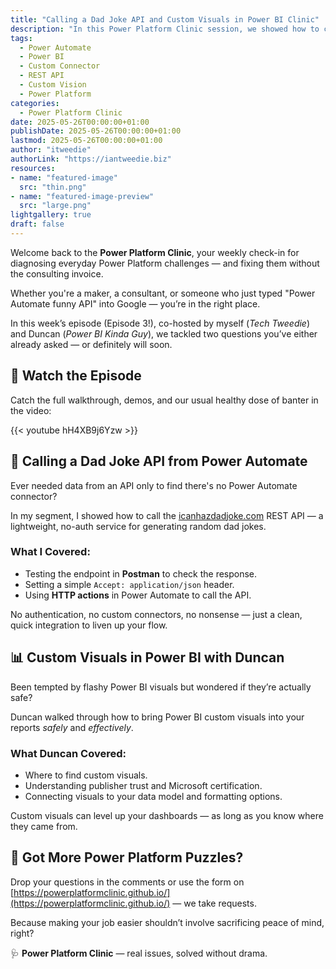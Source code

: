 ```yaml
---
title: "Calling a Dad Joke API and Custom Visuals in Power BI Clinic"
description: "In this Power Platform Clinic session, we showed how to call an external API from Power Automate using icanhazdadjoke.com, and Duncan demonstrated how to connect and configure Power BI custom visuals with your data."
tags:
  - Power Automate
  - Power BI
  - Custom Connector
  - REST API
  - Custom Vision
  - Power Platform
categories:
  - Power Platform Clinic
date: 2025-05-26T00:00:00+01:00
publishDate: 2025-05-26T00:00:00+01:00
lastmod: 2025-05-26T00:00:00+01:00
author: "itweedie"
authorLink: "https://iantweedie.biz"
resources:
- name: "featured-image"
  src: "thin.png"
- name: "featured-image-preview"
  src: "large.png"
lightgallery: true
draft: false
---
```


Welcome back to the **Power Platform Clinic**, your weekly check-in for diagnosing everyday Power Platform challenges — and fixing them without the consulting invoice.

Whether you're a maker, a consultant, or someone who just typed "Power Automate funny API" into Google — you’re in the right place.

In this week’s episode (Episode 3!), co-hosted by myself (*Tech Tweedie*) and Duncan (*Power BI Kinda Guy*), we tackled two questions you’ve either already asked — or definitely will soon.

## 🎥 Watch the Episode

Catch the full walkthrough, demos, and our usual healthy dose of banter in the video:

{{< youtube hH4XB9j6Yzw >}}

## 🤖 Calling a Dad Joke API from Power Automate

Ever needed data from an API only to find there's no Power Automate connector?

In my segment, I showed how to call the [icanhazdadjoke.com](https://icanhazdadjoke.com/) REST API — a lightweight, no-auth service for generating random dad jokes.

### What I Covered:

- Testing the endpoint in **Postman** to check the response.
- Setting a simple `Accept: application/json` header.
- Using **HTTP actions** in Power Automate to call the API.

No authentication, no custom connectors, no nonsense — just a clean, quick integration to liven up your flow.

## 📊 Custom Visuals in Power BI with Duncan

Been tempted by flashy Power BI visuals but wondered if they’re actually safe?

Duncan walked through how to bring Power BI custom visuals into your reports *safely* and *effectively*.

### What Duncan Covered:

- Where to find custom visuals.
- Understanding publisher trust and Microsoft certification.
- Connecting visuals to your data model and formatting options.

Custom visuals can level up your dashboards — as long as you know where they came from.

## 💬 Got More Power Platform Puzzles?

Drop your questions in the comments or use the form on [https://powerplatformclinic.github.io/](https://powerplatformclinic.github.io/) — we take requests.

Because making your job easier shouldn’t involve sacrificing peace of mind, right?

🩺 **Power Platform Clinic** — real issues, solved without drama.